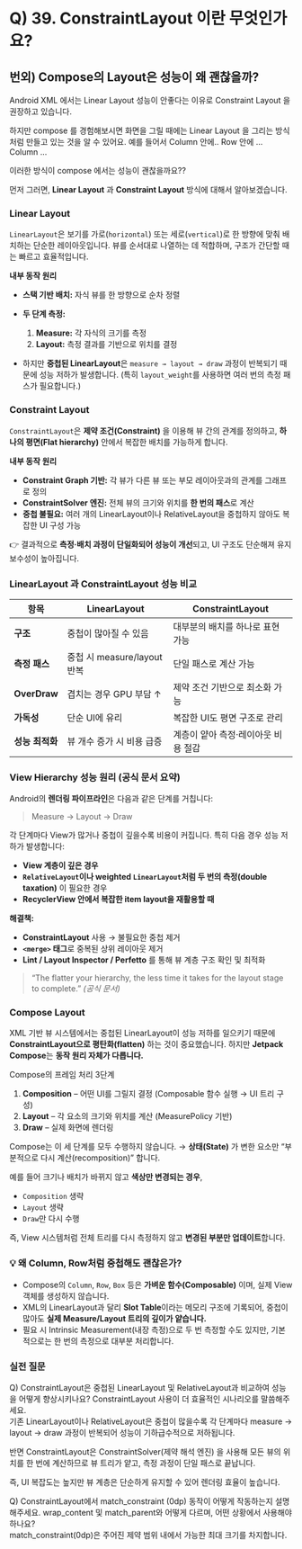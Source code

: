 # Q) 39. ConstraintLayout 이란 무엇인가요?


## 번외) Compose의 Layout은 성능이 왜 괜찮을까?

Android XML 에서는 Linear Layout 성능이 안좋다는 이유로 Constraint Layout 을 권장하고 있습니다.

하지만 compose 를 경험해보시면 화면을 그릴 때에는 Linear Layout 을 그리는 방식처럼 만들고 있는 것을 알 수 있어요.
예를 들어서 Column 안에.. Row 안에 ... Column ...

이러한 방식이 compose 에서는 성능이 괜찮을까요??

먼저 그러면, **Linear Layout** 과 **Constraint Layout** 방식에 대해서 알아보겠습니다.


### Linear Layout
`LinearLayout`은 보기를 가로(`horizontal`) 또는 세로(`vertical`)로 한 방향에 맞춰 배치하는 단순한 레이아웃입니다.
뷰를 순서대로 나열하는 데 적합하며, 구조가 간단할 때는 빠르고 효율적입니다.

**내부 동작 원리**

* **스택 기반 배치:** 자식 뷰를 한 방향으로 순차 정렬
* **두 단계 측정:**

    1. **Measure:** 각 자식의 크기를 측정
    2. **Layout:** 측정 결과를 기반으로 위치를 결정
* 하지만 **중첩된 LinearLayout**은 `measure → layout → draw` 과정이 반복되기 때문에 성능 저하가 발생합니다.
  (특히 `layout_weight`를 사용하면 여러 번의 측정 패스가 필요합니다.)

### Constraint Layout
`ConstraintLayout`은 **제약 조건(Constraint)** 을 이용해 뷰 간의 관계를 정의하고,
**하나의 평면(Flat hierarchy)** 안에서 복잡한 배치를 가능하게 합니다.

**내부 동작 원리**

* **Constraint Graph 기반:** 각 뷰가 다른 뷰 또는 부모 레이아웃과의 관계를 그래프로 정의
* **ConstraintSolver 엔진:** 전체 뷰의 크기와 위치를 **한 번의 패스**로 계산
* **중첩 불필요:** 여러 개의 LinearLayout이나 RelativeLayout을 중첩하지 않아도 복잡한 UI 구성 가능

👉 결과적으로 **측정·배치 과정이 단일화되어 성능이 개선**되고,
UI 구조도 단순해져 유지보수성이 높아집니다.

### LinearLayout 과 ConstraintLayout 성능 비교
| 항목           | LinearLayout           | ConstraintLayout     |
| ------------ | ---------------------- | -------------------- |
| **구조**       | 중첩이 많아질 수 있음           | 대부분의 배치를 하나로 표현 가능   |
| **측정 패스**    | 중첩 시 measure/layout 반복 | 단일 패스로 계산 가능         |
| **OverDraw** | 겹치는 경우 GPU 부담 ↑        | 제약 조건 기반으로 최소화 가능    |
| **가독성**      | 단순 UI에 유리              | 복잡한 UI도 평면 구조로 관리    |
| **성능 최적화**   | 뷰 개수 증가 시 비용 급증        | 계층이 얕아 측정·레이아웃 비용 절감 |

### View Hierarchy 성능 원리 (공식 문서 요약)

Android의 **렌더링 파이프라인**은 다음과 같은 단계를 거칩니다:

> Measure → Layout → Draw

각 단계마다 View가 많거나 중첩이 깊을수록 비용이 커집니다.
특히 다음 경우 성능 저하가 발생합니다:

* **View 계층이 깊은 경우**
* **`RelativeLayout`이나 weighted `LinearLayout`처럼 두 번의 측정(double taxation)** 이 필요한 경우
* **RecyclerView 안에서 복잡한 item layout을 재활용할 때**

**해결책:**

* **ConstraintLayout** 사용 → 불필요한 중첩 제거
* **`<merge>` 태그**로 중복된 상위 레이아웃 제거
* **Lint / Layout Inspector / Perfetto** 를 통해 뷰 계층 구조 확인 및 최적화

> “The flatter your hierarchy, the less time it takes for the layout stage to complete.”
> *(공식 문서)*
> 
### Compose Layout
XML 기반 뷰 시스템에서는 중첩된 LinearLayout이 성능 저하를 일으키기 때문에
**ConstraintLayout으로 평탄화(flatten)** 하는 것이 중요했습니다.
하지만 **Jetpack Compose**는 **동작 원리 자체가 다릅니다.**

Compose의 프레임 처리 3단계
1. **Composition** – 어떤 UI를 그릴지 결정 (Composable 함수 실행 → UI 트리 구성)
2. **Layout** – 각 요소의 크기와 위치를 계산 (MeasurePolicy 기반)
3. **Draw** – 실제 화면에 렌더링

Compose는 이 세 단계를 모두 수행하지 않습니다.
→ **상태(State)** 가 변한 요소만 “부분적으로 다시 계산(recomposition)” 합니다.

예를 들어 크기나 배치가 바뀌지 않고 **색상만 변경되는 경우**,

* `Composition` 생략
* `Layout` 생략
* `Draw`만 다시 수행

즉, View 시스템처럼 전체 트리를 다시 측정하지 않고 **변경된 부분만 업데이트**합니다.

### 💡 왜 Column, Row처럼 중첩해도 괜찮은가?

* Compose의 `Column`, `Row`, `Box` 등은 **가벼운 함수(Composable)** 이며,
  실제 View 객체를 생성하지 않습니다.
* XML의 LinearLayout과 달리 **Slot Table**이라는 메모리 구조에 기록되어,
  중첩이 많아도 **실제 Measure/Layout 트리의 깊이가 얕습니다.**
* 필요 시 Intrinsic Measurement(내장 측정)으로 두 번 측정할 수도 있지만,
  기본적으로는 한 번의 측정으로 대부분 처리합니다.

### 실전 질문
Q) ConstraintLayout은 중첩된 LinearLayout 및 RelativeLayout과 비교하여 성능을 어떻게 향상시키나요?
ConstraintLayout 사용이 더 효율적인 시나리오를 말씀해주세요.<br/>
기존 LinearLayout이나 RelativeLayout은 중첩이 많을수록
각 단계마다 measure → layout → draw 과정이 반복되어 성능이 기하급수적으로 저하됩니다.

반면 ConstraintLayout은 ConstraintSolver(제약 해석 엔진) 을 사용해
모든 뷰의 위치를 한 번에 계산하므로 뷰 트리가 얕고, 측정 과정이 단일 패스로 끝납니다.

즉, UI 복잡도는 높지만 뷰 계층은 단순하게 유지할 수 있어 렌더링 효율이 높습니다.

Q) ConstraintLayout에서 match_constraint (0dp) 동작이 어떻게 작동하는지 설명해주세요.
wrap_content 및 match_parent와 어떻게 다르며, 어떤 상황에서 사용해야 하나요?<br/>
match_constraint(0dp)은 주어진 제약 범위 내에서 가능한 최대 크기를 차지합니다.
